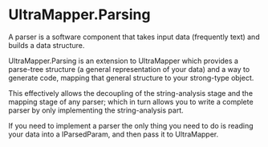 # UltraMapper.Parsing

A parser is a software component that takes input data (frequently text) and builds a data structure.

UltraMapper.Parsing is an extension to UltraMapper which provides a parse-tree structure (a general representation of your data)
and a way to generate code, mapping that general structure to your strong-type object.

This effectively allows the decoupling of the string-analysis stage and the mapping stage of any parser;
which in turn allows you to write a complete parser by only implementing the string-analysis part.

If you need to implement a parser the only thing you need to do is 
reading your data into a IParsedParam, and then pass it to UltraMapper.
